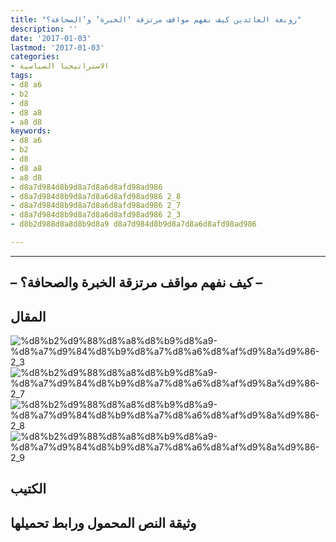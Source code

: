 ```yaml
---
title: "زوبعة العائدين كيف نفهم مواقف مرتزقة ‘الخبرة’ و’الصحافة؟"
description: ''
date: '2017-01-03'
lastmod: '2017-01-03'
categories:
- الاستراتيجيا السياسية
tags:
- d8 a6
- b2
- d8
- d8 a8
- a8 d8
keywords:
- d8 a6
- b2
- d8
- d8 a8
- a8 d8
- d8a7d984d8b9d8a7d8a6d8afd98ad986
- d8a7d984d8b9d8a7d8a6d8afd98ad986 2_8
- d8a7d984d8b9d8a7d8a6d8afd98ad986 2_7
- d8a7d984d8b9d8a7d8a6d8afd98ad986 2_3
- d8b2d988d8a8d8b9d8a9 d8a7d984d8b9d8a7d8a6d8afd98ad986

---
```

****

## **– كيف نفهم مواقف مرتزقة الخبرة والصحافة؟ –**

## المقال

![%d8%b2%d9%88%d8%a8%d8%b9%d8%a9-%d8%a7%d9%84%d8%b9%d8%a7%d8%a6%d8%af%d9%8a%d9%86-2_3](https://abouyaarebmarzouki.wordpress.com/wp-content/uploads/2017/01/d8b2d988d8a8d8b9d8a9-d8a7d984d8b9d8a7d8a6d8afd98ad986-2_3.png?w=648) ![%d8%b2%d9%88%d8%a8%d8%b9%d8%a9-%d8%a7%d9%84%d8%b9%d8%a7%d8%a6%d8%af%d9%8a%d9%86-2_7](https://abouyaarebmarzouki.wordpress.com/wp-content/uploads/2017/01/d8b2d988d8a8d8b9d8a9-d8a7d984d8b9d8a7d8a6d8afd98ad986-2_7.png?w=648) ![%d8%b2%d9%88%d8%a8%d8%b9%d8%a9-%d8%a7%d9%84%d8%b9%d8%a7%d8%a6%d8%af%d9%8a%d9%86-2_8](https://abouyaarebmarzouki.wordpress.com/wp-content/uploads/2017/01/d8b2d988d8a8d8b9d8a9-d8a7d984d8b9d8a7d8a6d8afd98ad986-2_8.png?w=648) ![%d8%b2%d9%88%d8%a8%d8%b9%d8%a9-%d8%a7%d9%84%d8%b9%d8%a7%d8%a6%d8%af%d9%8a%d9%86-2_9](https://abouyaarebmarzouki.wordpress.com/wp-content/uploads/2017/01/d8b2d988d8a8d8b9d8a9-d8a7d984d8b9d8a7d8a6d8afd98ad986-2_9.png?w=648)

## الكتيب

## وثيقة النص المحمول ورابط تحميلها

###